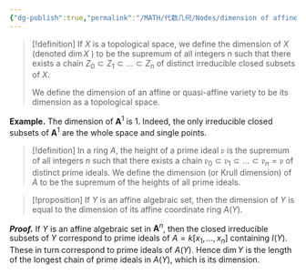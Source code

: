 ```yaml
---
{"dg-publish":true,"permalink":"/MATH/代数几何/Nodes/dimension of affine variety/","dgPassFrontmatter":true}
---
```



> [!definition]
> If $X$ is a topological space, we define the dimension of $X$ (denoted $\operatorname{dim} X$ ) to be the supremum of all integers $n$ such that there exists a chain $Z_0 \subset Z_1 \subset \ldots \subset Z_n$ of distinct irreducible closed subsets of $X$. 
> 
> We define the dimension of an affine or quasi-affine variety to be its dimension as a topological space.

**Example.** The dimension of $\mathbf{A}^1$ is $1$. Indeed, the only irreducible closed subsets of $\mathbf{A}^1$ are the whole space and single points.

> [!definition]
> In a ring $A$, the height of a prime ideal $\mathfrak{p}$ is the supremum of all integers $n$ such that there exists a chain $\mathfrak{p}_0 \subset \mathfrak{p}_1 \subset \ldots \subset \mathfrak{p}_n=\mathfrak{p}$ of distinct prime ideals. We define the dimension (or Krull dimension) of $A$ to be the supremum of the heights of all prime ideals.


> [!proposition]
> If $Y$ is an affine algebraic set, then the dimension of $Y$ is equal to the dimension of its affine coordinate ring $A(Y)$.

**_Proof._**
If $Y$ is an affine algebraic set in $\mathbf{A}^n$, then the closed irreducible subsets of $Y$ correspond to prime ideals of $A=k\left[x_1, \ldots, x_n\right]$ containing $I(Y)$. These in turn correspond to prime ideals of $A(Y)$. Hence $\operatorname{dim} Y$ is the length of the longest chain of prime ideals in $A(Y)$, which is its dimension.